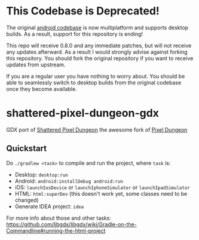 # This Codebase is Deprecated!

The original [android codebase](https://github.com/00-Evan/shattered-pixel-dungeon) is now multiplatform and supports desktop builds. As a result, support for this repository is ending!

This repo will receive 0.8.0 and any immediate patches, but will not receive any updates afterward. As a result I would strongly advise against forking this repository. You should fork the original repository if you want to receive updates from upstream.

If you are a regular user you have nothing to worry about. You should be able to seamlessly switch to desktop builds from the original codebase once they become available.

shattered-pixel-dungeon-gdx
=================

GDX port of [Shattered Pixel Dungeon](https://github.com/00-Evan/shattered-pixel-dungeon) the awesome fork of [Pixel Dungeon](https://github.com/watabou/pixel-dungeon)

Quickstart
----------

Do `./gradlew <task>` to compile and run the project, where `task` is:

* Desktop: `desktop:run`
* Android: `android:installDebug android:run`
* iOS: `launchIosDevice` or `launchIphoneSimulator` or `launchIpadSimulator`
* HTML: `html:superDev` (this doesn't work yet, some classes need to be changed)
* Generate IDEA project: `idea`

For more info about those and other tasks: https://github.com/libgdx/libgdx/wiki/Gradle-on-the-Commandline#running-the-html-project
